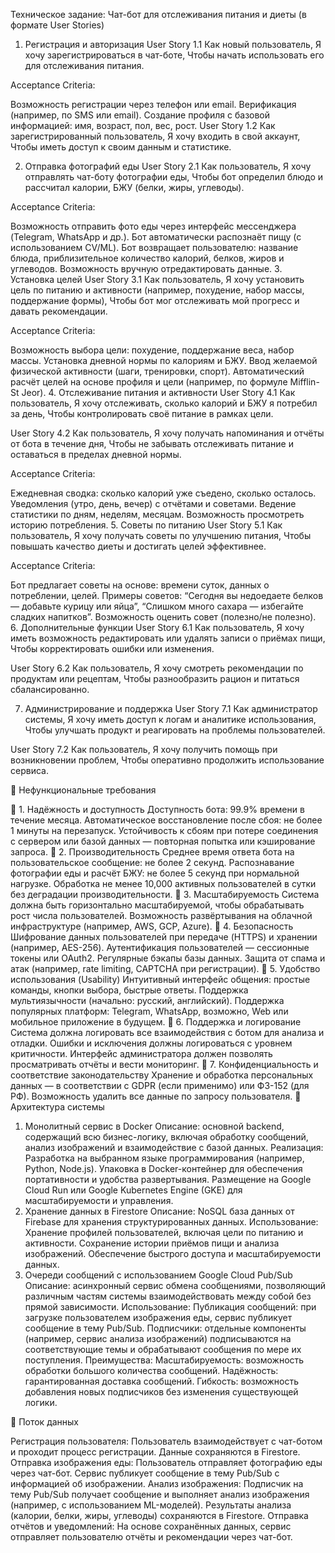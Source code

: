 Техническое задание: Чат-бот для отслеживания питания и диеты (в формате User Stories)

1. Регистрация и авторизация
User Story 1.1
Как новый пользователь,
Я хочу зарегистрироваться в чат-боте,
Чтобы начать использовать его для отслеживания питания.

Acceptance Criteria:

Возможность регистрации через телефон или email.
Верификация (например, по SMS или email).
Создание профиля с базовой информацией: имя, возраст, пол, вес, рост.
User Story 1.2
Как зарегистрированный пользователь,
Я хочу входить в свой аккаунт,
Чтобы иметь доступ к своим данным и статистике.

2. Отправка фотографий еды
User Story 2.1
Как пользователь,
Я хочу отправлять чат-боту фотографии еды,
Чтобы бот определил блюдо и рассчитал калории, БЖУ (белки, жиры, углеводы).

Acceptance Criteria:

Возможность отправить фото еды через интерфейс мессенджера (Telegram, WhatsApp и др.).
Бот автоматически распознаёт пищу (с использованием CV/ML).
Бот возвращает пользователю: название блюда, приблизительное количество калорий, белков, жиров и углеводов.
Возможность вручную отредактировать данные.
3. Установка целей
User Story 3.1
Как пользователь,
Я хочу установить цель по питанию и активности (например, похудение, набор массы, поддержание формы),
Чтобы бот мог отслеживать мой прогресс и давать рекомендации.

Acceptance Criteria:

Возможность выбора цели: похудение, поддержание веса, набор массы.
Установка дневной нормы по калориям и БЖУ.
Ввод желаемой физической активности (шаги, тренировки, спорт).
Автоматический расчёт целей на основе профиля и цели (например, по формуле Mifflin-St Jeor).
4. Отслеживание питания и активности
User Story 4.1
Как пользователь,
Я хочу отслеживать, сколько калорий и БЖУ я потребил за день,
Чтобы контролировать своё питание в рамках цели.

User Story 4.2
Как пользователь,
Я хочу получать напоминания и отчёты от бота в течение дня,
Чтобы не забывать отслеживать питание и оставаться в пределах дневной нормы.

Acceptance Criteria:

Ежедневная сводка: сколько калорий уже съедено, сколько осталось.
Уведомления (утро, день, вечер) с отчётами и советами.
Ведение статистики по дням, неделям, месяцам.
Возможность просмотреть историю потребления.
5. Советы по питанию
User Story 5.1
Как пользователь,
Я хочу получать советы по улучшению питания,
Чтобы повышать качество диеты и достигать целей эффективнее.

Acceptance Criteria:

Бот предлагает советы на основе: времени суток, данных о потреблении, целей.
Примеры советов: “Сегодня вы недоедаете белков — добавьте курицу или яйца”, “Слишком много сахара — избегайте сладких напитков”.
Возможность оценить совет (полезно/не полезно).
6. Дополнительные функции
User Story 6.1
Как пользователь,
Я хочу иметь возможность редактировать или удалять записи о приёмах пищи,
Чтобы корректировать ошибки или изменения.

User Story 6.2
Как пользователь,
Я хочу смотреть рекомендации по продуктам или рецептам,
Чтобы разнообразить рацион и питаться сбалансированно.

7. Администрирование и поддержка
User Story 7.1
Как администратор системы,
Я хочу иметь доступ к логам и аналитике использования,
Чтобы улучшать продукт и реагировать на проблемы пользователей.

User Story 7.2
Как пользователь,
Я хочу получить помощь при возникновении проблем,
Чтобы оперативно продолжить использование сервиса.

🔧 Нефункциональные требования

🔹 1. Надёжность и доступность
Доступность бота: 99.9% времени в течение месяца.
Автоматическое восстановление после сбоя: не более 1 минуты на перезапуск.
Устойчивость к сбоям при потере соединения с сервером или базой данных — повторная попытка или кэширование запроса.
🔹 2. Производительность
Среднее время ответа бота на пользовательское сообщение: не более 2 секунд.
Распознавание фотографии еды и расчёт БЖУ: не более 5 секунд при нормальной нагрузке.
Обработка не менее 10,000 активных пользователей в сутки без деградации производительности.
🔹 3. Масштабируемость
Система должна быть горизонтально масштабируемой, чтобы обрабатывать рост числа пользователей.
Возможность развёртывания на облачной инфраструктуре (например, AWS, GCP, Azure).
🔹 4. Безопасность
Шифрование данных пользователей при передаче (HTTPS) и хранении (например, AES-256).
Аутентификация пользователей — сессионные токены или OAuth2.
Регулярные бэкапы базы данных.
Защита от спама и атак (например, rate limiting, CAPTCHA при регистрации).
🔹 5. Удобство использования (Usability)
Интуитивный интерфейс общения: простые команды, кнопки выбора, быстрые ответы.
Поддержка мультиязычности (начально: русский, английский).
Поддержка популярных платформ: Telegram, WhatsApp, возможно, Web или мобильное приложение в будущем.
🔹 6. Поддержка и логирование
Система должна логировать все взаимодействия с ботом для анализа и отладки.
Ошибки и исключения должны логироваться с уровнем критичности.
Интерфейс администратора должен позволять просматривать отчёты и вести мониторинг.
🔹 7. Конфиденциальность и соответствие законодательству
Хранение и обработка персональных данных — в соответствии с GDPR (если применимо) или ФЗ-152 (для РФ).
Возможность удалить все данные по запросу пользователя.
🧱 Архитектура системы

1. Монолитный сервис в Docker
Описание: основной backend, содержащий всю бизнес-логику, включая обработку сообщений, анализ изображений и взаимодействие с базой данных.
Реализация:
Разработка на выбранном языке программирования (например, Python, Node.js).
Упаковка в Docker-контейнер для обеспечения портативности и удобства развертывания.
Размещение на Google Cloud Run или Google Kubernetes Engine (GKE) для масштабируемости и управления.
2. Хранение данных в Firestore
Описание: NoSQL база данных от Firebase для хранения структурированных данных.
Использование:
Хранение профилей пользователей, включая цели по питанию и активности.
Сохранение истории приёмов пищи и анализа изображений.
Обеспечение быстрого доступа и масштабируемости данных.
3. Очереди сообщений с использованием Google Cloud Pub/Sub
Описание: асинхронный сервис обмена сообщениями, позволяющий различным частям системы взаимодействовать между собой без прямой зависимости.
Использование:
Публикация сообщений: при загрузке пользователем изображения еды, сервис публикует сообщение в тему Pub/Sub.
Подписчики: отдельные компоненты (например, сервис анализа изображений) подписываются на соответствующие темы и обрабатывают сообщения по мере их поступления.
Преимущества:
Масштабируемость: возможность обработки большого количества сообщений.
Надёжность: гарантированная доставка сообщений.
Гибкость: возможность добавления новых подписчиков без изменения существующей логики.

🔄 Поток данных

Регистрация пользователя:
Пользователь взаимодействует с чат-ботом и проходит процесс регистрации.
Данные сохраняются в Firestore.
Отправка изображения еды:
Пользователь отправляет фотографию еды через чат-бот.
Сервис публикует сообщение в тему Pub/Sub с информацией об изображении.
Анализ изображения:
Подписчик на тему Pub/Sub получает сообщение и выполняет анализ изображения (например, с использованием ML-моделей).
Результаты анализа (калории, белки, жиры, углеводы) сохраняются в Firestore.
Отправка отчётов и уведомлений:
На основе сохранённых данных, сервис отправляет пользователю отчёты и рекомендации через чат-бот.
